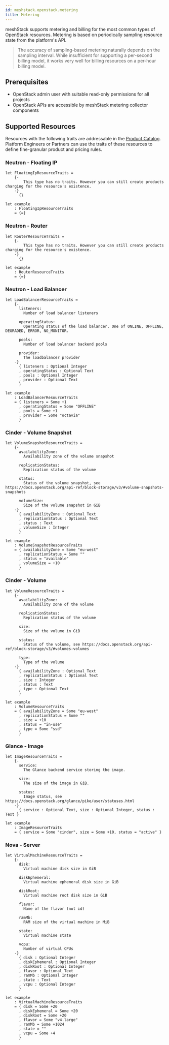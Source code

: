 ```yaml
---
id: meshstack.openstack.metering
title: Metering
---
```


meshStack supports metering and billing for the most common types of OpenStack resources.
Metering is based on periodically sampling resource state from the platform's API.

> The accuracy of sampling-based metering naturally depends on the sampling interval. While insufficient for
> supporting a per-second billing model, it works very well for billing resources on a per-hour billing model.

## Prerequisites

- OpenStack admin user with suitable read-only permissions for all projects
- OpenStack APIs are accessible by meshStack metering collector components

## Supported Resources

Resources with the following traits are addressable in the [Product Catalog](meshstack.billing-configuration.md#defining-a-custom-product-catalog). Platform Engineers or Partners can use the traits of these resources to define fine-granular product and pricing rules.

### Neutron - Floating IP
<!--snippet:mesh.kraken.productcatalog.traits.openstack.neutron.floatingIp#type-->


<!--DOCUSAURUS_CODE_TABS-->
<!--Dhall Type-->
```dhall
let FloatingIpResourceTraits =
    {-
        This type has no traits. However you can still create products charging for the resource's existence.
    -}
      {}
```
<!--Example-->
```dhall
let example
    : FloatingIpResourceTraits
    = {=}
```
<!--END_DOCUSAURUS_CODE_TABS-->

### Neutron - Router
<!--snippet:mesh.kraken.productcatalog.traits.openstack.neutron.router#type-->


<!--DOCUSAURUS_CODE_TABS-->
<!--Dhall Type-->
```dhall
let RouterResourceTraits =
    {-
        This type has no traits. However you can still create products charging for the resource's existence.
    -}
      {}
```
<!--Example-->
```dhall
let example
    : RouterResourceTraits
    = {=}
```
<!--END_DOCUSAURUS_CODE_TABS-->


### Neutron - Load Balancer
<!--snippet:mesh.kraken.productcatalog.traits.openstack.neutron.loadbalancer#type-->


<!--DOCUSAURUS_CODE_TABS-->
<!--Dhall Type-->
```dhall
let LoadBalancerResourceTraits =
    {-
      listeners:
        Number of load balancer listeners

      operatingStatus:
        Operating status of the load balancer. One of ONLINE, OFFLINE, DEGRADED, ERROR, NO_MONITOR.

      pools:
        Number of load balancer backend pools

      provider:
        The loadbalancer provider
    -}
      { listeners : Optional Integer
      , operatingStatus : Optional Text
      , pools : Optional Integer
      , provider : Optional Text
      }
```
<!--Example-->
```dhall
let example
    : LoadBalancerResourceTraits
    = { listeners = Some +1
      , operatingStatus = Some "OFFLINE"
      , pools = Some +1
      , provider = Some "octavia"
      }
```
<!--END_DOCUSAURUS_CODE_TABS-->


### Cinder - Volume Snapshot
<!--snippet:mesh.kraken.productcatalog.traits.openstack.cinder.snapshot#type-->


<!--DOCUSAURUS_CODE_TABS-->
<!--Dhall Type-->
```dhall
let VolumeSnapshotResourceTraits =
    {-
      availabilityZone:
        Availability zone of the volume snapshot

      replicationStatus:
        Replication status of the volume

      status:
        Status of the volume snapshot, see https://docs.openstack.org/api-ref/block-storage/v3/#volume-snapshots-snapshots

      volumeSize:
        Size of the volume snapshot in GiB
    -}
      { availabilityZone : Optional Text
      , replicationStatus : Optional Text
      , status : Text
      , volumeSize : Integer
      }
```
<!--Example-->
```dhall
let example
    : VolumeSnapshotResourceTraits
    = { availabilityZone = Some "eu-west"
      , replicationStatus = Some ""
      , status = "available"
      , volumeSize = +10
      }
```
<!--END_DOCUSAURUS_CODE_TABS-->


### Cinder - Volume
<!--snippet:mesh.kraken.productcatalog.traits.openstack.cinder.volume#type-->


<!--DOCUSAURUS_CODE_TABS-->
<!--Dhall Type-->
```dhall
let VolumeResourceTraits =
    {-
      availabilityZone:
        Availability zone of the volume

      replicationStatus:
        Replication status of the volume

      size:
        Size of the volume in GiB

      status:
        Status of the volume, see https://docs.openstack.org/api-ref/block-storage/v3/#volumes-volumes

      type:
        Type of the volume
    -}
      { availabilityZone : Optional Text
      , replicationStatus : Optional Text
      , size : Integer
      , status : Text
      , type : Optional Text
      }
```
<!--Example-->
```dhall
let example
    : VolumeResourceTraits
    = { availabilityZone = Some "eu-west"
      , replicationStatus = Some ""
      , size = +10
      , status = "in-use"
      , type = Some "ssd"
      }
```
<!--END_DOCUSAURUS_CODE_TABS-->


### Glance - Image
<!--snippet:mesh.kraken.productcatalog.traits.openstack.glance.image#type-->


<!--DOCUSAURUS_CODE_TABS-->
<!--Dhall Type-->
```dhall
let ImageResourceTraits =
    {-
      service:
        The Glance backend service storing the image.

      size:
        The size of the image in GiB.

      status:
        Image status, see https://docs.openstack.org/glance/pike/user/statuses.html
    -}
      { service : Optional Text, size : Optional Integer, status : Text }
```
<!--Example-->
```dhall
let example
    : ImageResourceTraits
    = { service = Some "cinder", size = Some +10, status = "active" }
```
<!--END_DOCUSAURUS_CODE_TABS-->


### Nova - Server
<!--snippet:mesh.kraken.productcatalog.traits.openstack.nova.vm#type-->


<!--DOCUSAURUS_CODE_TABS-->
<!--Dhall Type-->
```dhall
let VirtualMachineResourceTraits =
    {-
      disk:
        Virtual machine disk size in GiB

      diskEphemeral:
        Virtual machine ephemeral disk size in GiB

      diskRoot:
        Virtual machine root disk size in GiB

      flavor:
        Name of the flavor (not id)

      ramMb:
        RAM size of the virtual machine in MiB

      state:
        Virtual machine state

      vcpu:
        Number of virtual CPUs
    -}
      { disk : Optional Integer
      , diskEphemeral : Optional Integer
      , diskRoot : Optional Integer
      , flavor : Optional Text
      , ramMb : Optional Integer
      , state : Text
      , vcpu : Optional Integer
      }
```
<!--Example-->
```dhall
let example
    : VirtualMachineResourceTraits
    = { disk = Some +20
      , diskEphemeral = Some +20
      , diskRoot = Some +20
      , flavor = Some "v4.large"
      , ramMb = Some +1024
      , state = ""
      , vcpu = Some +4
      }
```
<!--END_DOCUSAURUS_CODE_TABS-->
